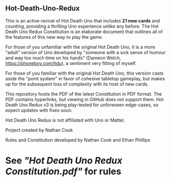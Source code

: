 ## Hot-Death-Uno-Redux
This is an active revival of Hot Death Uno that includes **21 new cards** and counting, providing a thrilling Uno experience unlike any before. The Hot Death Uno Redux Constitution is an elaborate document that outlines all of the features of this new way to play the game.

For those of you unfamiliar with the original Hot Death Uno, it is a more "adult" version of Uno developed by "someone with a sick sense of humour and way too much time on his hands" (Dameon Welch, https://phoneboy.com/hdu), a sentiment very fitting of myself.

For those of you familiar with the original Hot Death Uno, this version casts aside the "point system" in favor of cohesive tabletop gameplay, but makes up for the subsequent loss of complexity with its host of new cards.

This repository hosts the PDF of the latest Constitution in PDF format. The PDF contains hyperlinks, but viewing in GitHub does not support them. Hot Death Uno Redux v3 is being play-tested for unforeseen edge-cases, so expect updates with fixes soon.

Hot Death Uno Redux is not affiliated with Uno or Mattel.


Project created by Nathan Cook

Rules and Constitution developed by Nathan Cook and Ethan Phillips

# See *"Hot Death Uno Redux Constitution.pdf"* for rules

